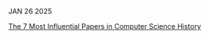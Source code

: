 JAN 26 2025

[The 7 Most Influential Papers in Computer Science History](https://terriblesoftware.org/2025/01/22/the-7-most-influential-papers-in-computer-science-history/)